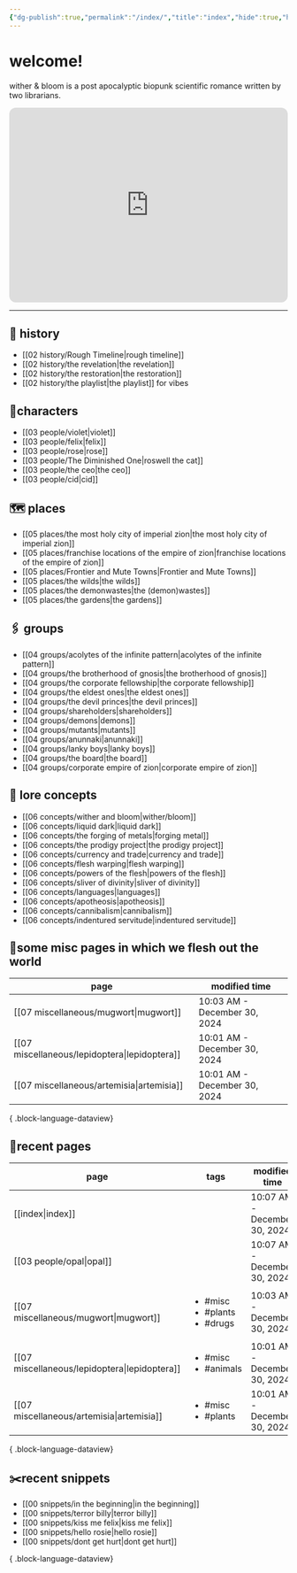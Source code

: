 ```yaml
---
{"dg-publish":true,"permalink":"/index/","title":"index","hide":true,"hideInGraph":true,"tags":["gardenEntry"],"created":"2024-08-07T09:02:57.000-05:00","updated":"2024-12-30T10:07:41.260-06:00"}
---
```


# welcome!
wither & bloom is a post apocalyptic biopunk scientific romance written by two librarians.

<iframe style="border-radius:12px" src="https://open.spotify.com/embed/playlist/0Y85LN2fvUb18sDXcLoc1m?utm_source=generator" width="100%" height="352" frameBorder="0" allowfullscreen="" allow="autoplay; clipboard-write; encrypted-media; fullscreen; picture-in-picture" loading="lazy"></iframe>

---
## 🏰 history
- [[02 history/Rough Timeline\|rough timeline]]
- [[02 history/the revelation\|the revelation]]
- [[02 history/the restoration\|the restoration]]
- [[02 history/the playlist\|the playlist]] for vibes
## 👫characters
- [[03 people/violet\|violet]]
- [[03 people/felix\|felix]]
- [[03 people/rose\|rose]]
- [[03 people/The Diminished One\|roswell the cat]]
- [[03 people/the ceo\|the ceo]]
- [[03 people/cid\|cid]]
## 🗺️ places
- [[05 places/the most holy city of imperial zion\|the most holy city of imperial zion]]
- [[05 places/franchise locations of the empire of zion\|franchise locations of the empire of zion]]
- [[05 places/Frontier and Mute Towns\|Frontier and Mute Towns]]
- [[05 places/the wilds\|the wilds]]
- [[05 places/the demonwastes\|the (demon)wastes]]
- [[05 places/the gardens\|the gardens]]
## 🖇️ groups
- [[04 groups/acolytes of the infinite pattern\|acolytes of the infinite pattern]]
- [[04 groups/the brotherhood of gnosis\|the brotherhood of gnosis]]
- [[04 groups/the corporate fellowship\|the corporate fellowship]]
- [[04 groups/the eldest ones\|the eldest ones]]
- [[04 groups/the devil princes\|the devil princes]]
- [[04 groups/shareholders\|shareholders]]
- [[04 groups/demons\|demons]]
- [[04 groups/mutants\|mutants]]
- [[04 groups/anunnaki\|anunnaki]]
- [[04 groups/lanky boys\|lanky boys]]
- [[04 groups/the board\|the board]]
- [[04 groups/corporate empire of zion\|corporate empire of zion]]
## 📖 lore concepts
- [[06 concepts/wither and bloom\|wither/bloom]]
- [[06 concepts/liquid dark\|liquid dark]]
- [[06 concepts/the forging of metals\|forging metal]]
- [[06 concepts/the prodigy project\|the prodigy project]]
- [[06 concepts/currency and trade\|currency and trade]]
- [[06 concepts/flesh warping\|flesh warping]]
- [[06 concepts/powers of the flesh\|powers of the flesh]]
- [[06 concepts/sliver of divinity\|sliver of divinity]]
- [[06 concepts/languages\|languages]]
- [[06 concepts/apotheosis\|apotheosis]]
- [[06 concepts/cannibalism\|cannibalism]]
- [[06 concepts/indentured servitude\|indentured servitude]]

## 📌some misc pages in which we flesh out the world
| page                                             | modified time                |
| ------------------------------------------------ | ---------------------------- |
| [[07 miscellaneous/mugwort\|mugwort]]         | 10:03 AM - December 30, 2024 |
| [[07 miscellaneous/lepidoptera\|lepidoptera]] | 10:01 AM - December 30, 2024 |
| [[07 miscellaneous/artemisia\|artemisia]]     | 10:01 AM - December 30, 2024 |

{ .block-language-dataview}

## 📌recent pages
| page                                             | tags                                                   | modified time                |
| ------------------------------------------------ | ------------------------------------------------------ | ---------------------------- |
| [[index\|index]]                              | <ul></ul>                                              | 10:07 AM - December 30, 2024 |
| [[03 people/opal\|opal]]                      | <ul></ul>                                              | 10:07 AM - December 30, 2024 |
| [[07 miscellaneous/mugwort\|mugwort]]         | <ul><li>#misc</li><li>#plants</li><li>#drugs</li></ul> | 10:03 AM - December 30, 2024 |
| [[07 miscellaneous/lepidoptera\|lepidoptera]] | <ul><li>#misc</li><li>#animals</li></ul>               | 10:01 AM - December 30, 2024 |
| [[07 miscellaneous/artemisia\|artemisia]]     | <ul><li>#misc</li><li>#plants</li></ul>                | 10:01 AM - December 30, 2024 |

{ .block-language-dataview}

## ✂️recent snippets
- [[00 snippets/in the beginning\|in the beginning]]
- [[00 snippets/terror billy\|terror billy]]
- [[00 snippets/kiss me felix\|kiss me felix]]
- [[00 snippets/hello rosie\|hello rosie]]
- [[00 snippets/dont get hurt\|dont get hurt]]

{ .block-language-dataview}